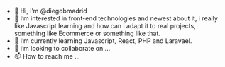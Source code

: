 - 👋 Hi, I’m @diegobmadrid
- 👀 I’m interested in front-end technologies and newest about it, i really like Javascript learning and how can i adapt it to real projects, something like Ecommerce or something like that.
- 🌱 I’m currently learning Javascript, React, PHP and Laravael.
- 💞️ I’m looking to collaborate on ...
- 📫 How to reach me ...

<!---
diegobmadrid/diegobmadrid is a ✨ special ✨ repository because its `README.md` (this file) appears on your GitHub profile.
You can click the Preview link to take a look at your changes.
--->
